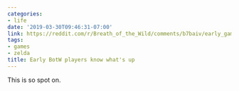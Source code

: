 ```yaml
---
categories:
- life
date: '2019-03-30T09:46:31-07:00'
link: https://reddit.com/r/Breath_of_the_Wild/comments/b7baiv/early_game_players_know_whats_up/
tags:
- games
- zelda
title: Early BotW players know what's up
---
```


This is so spot on.

